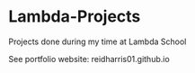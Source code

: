 # Lambda-Projects
Projects done during my time at Lambda School

See portfolio website:  reidharris01.github.io
